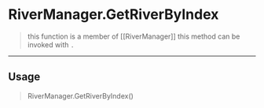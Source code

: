 # RiverManager.GetRiverByIndex
> this function is a member of [[RiverManager]]
> this method can be invoked with `.`
-----
## Usage
> RiverManager.GetRiverByIndex()
